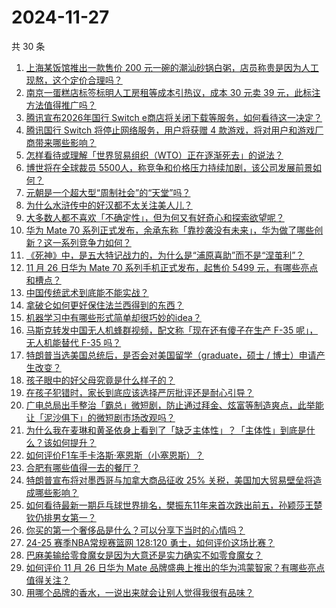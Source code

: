 # 2024-11-27

共 30 条

<!-- BEGIN ZHIHUQUESTIONS -->
<!-- 最后更新时间 Wed Nov 27 2024 00:14:14 GMT+0800 (China Standard Time) -->
1. [上海某饭馆推出一款售价 200 元一碗的潮汕砂锅白粥，店员称贵是因为人工现熬，这个定价合理吗？](https://www.zhihu.com/question/5162799250)
1. [南京一蛋糕店标签标明人工房租等成本引热议，成本 30 元卖 39 元，此标注方法值得推广吗？](https://www.zhihu.com/question/5185455950)
1. [腾讯宣布2026年国行 Switch e商店将关闭下载等服务，如何看待这一决定？](https://www.zhihu.com/question/5200452329)
1. [腾讯国行 Switch 将停止网络服务，用户将获赠 4 款游戏，将对用户和游戏厂商带来哪些影响？](https://www.zhihu.com/question/5199216565)
1. [怎样看待或理解「世界贸易组织（WTO）正在逐渐死去」的说法？](https://www.zhihu.com/question/384555385)
1. [博世将在全球裁员 5500人，称竞争和价格压力持续加剧，该公司发展前景如何？](https://www.zhihu.com/question/4931396225)
1. [元朝是一个超大型“周制社会”的“天堂”吗？](https://www.zhihu.com/question/4060950689)
1. [为什么水浒传中的好汉都不太关注美人儿？](https://www.zhihu.com/question/340903482)
1. [大多数人都不喜欢「不确定性」，但为何又有好奇心和探索欲望呢？](https://www.zhihu.com/question/4680394892)
1. [华为 Mate 70 系列正式发布，余承东称「靠抄袭没有未来」，华为做了哪些创新？这一系列竞争力如何？](https://www.zhihu.com/question/5187112862)
1. [《死神》中，是五大特记战力的，为什么是“浦原喜助”而不是“涅茧利”？](https://www.zhihu.com/question/664447206)
1. [11 月 26 日华为 Mate 70 系列手机正式发布，起售价 5499 元，有哪些亮点和槽点？](https://www.zhihu.com/question/5123195519)
1. [中国传统武术到底能不能实战？](https://www.zhihu.com/question/651185892)
1. [拿破仑如何更好保住法兰西得到的东西？](https://www.zhihu.com/question/621616023)
1. [机器学习中有哪些形式简单却很巧妙的idea？](https://www.zhihu.com/question/347847220)
1. [马斯克转发中国无人机蜂群视频，配文称「现在还有傻子在生产 F-35 呢」，无人机能替代 F-35 吗？](https://www.zhihu.com/question/5106598628)
1. [特朗普当选美国总统后，是否会对美国留学（graduate，硕士 / 博士）申请产生改变？](https://www.zhihu.com/question/3353810870)
1. [孩子眼中的好父母究竟是什么样子的？](https://www.zhihu.com/question/4692364642)
1. [在孩子犯错时，家长到底应该选择严厉批评还是耐心引导？](https://www.zhihu.com/question/4944222987)
1. [广电总局出手整治「霸总」微短剧，防止通过拜金、炫富等制造爽点，此举能让「泥沙俱下」的微短剧市场改观吗？](https://www.zhihu.com/question/5132686750)
1. [为什么我在麦琳和黄圣依身上看到了「缺乏主体性」？「主体性」到底是什么？该如何提升？](https://www.zhihu.com/question/3951657199)
1. [如何评价F1车手卡洛斯·塞恩斯（小塞恩斯）？](https://www.zhihu.com/question/445195092)
1. [合肥有哪些值得一去的餐厅？](https://www.zhihu.com/question/35665594)
1. [特朗普宣布将对墨西哥与加拿大商品征收 25% 关税，美国加大贸易壁垒将造成哪些影响？](https://www.zhihu.com/question/5157368793)
1. [如何看待最新一期乒乓球世界排名，樊振东11年来首次跌出前五，孙颖莎王楚钦仍排男女第一？](https://www.zhihu.com/question/5170137745)
1. [你买的第一个奢侈品是什么？可以分享下当时的心情吗？](https://www.zhihu.com/question/1810676011)
1. [24-25 赛季NBA常规赛篮网 128:120 勇士，如何评价这场比赛？](https://www.zhihu.com/question/5169322658)
1. [巴麻美输给零食魔女是因为大意还是实力确实不如零食魔女？](https://www.zhihu.com/question/4675911341)
1. [如何评价 11 月 26 日华为 Mate 品牌盛典上推出的华为鸿蒙智家？有哪些亮点值得关注？](https://www.zhihu.com/question/5108593526)
1. [用哪个品牌的香水，一说出来就会让别人觉得我很有品味？](https://www.zhihu.com/question/2682828752)
<!-- END ZHIHUQUESTIONS -->

